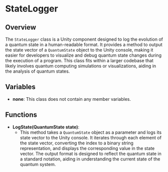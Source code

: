 # StateLogger

## Overview
The `StateLogger` class is a Unity component designed to log the evolution of a quantum state in a human-readable format. It provides a method to output the state vector of a `QuantumState` object to the Unity console, making it easier for developers to visualize and debug quantum state changes during the execution of a program. This class fits within a larger codebase that likely involves quantum computing simulations or visualizations, aiding in the analysis of quantum states.

## Variables
- **none**: This class does not contain any member variables.

## Functions
- **LogState(QuantumState state)**: 
  - This method takes a `QuantumState` object as a parameter and logs its state vector to the Unity console. It iterates through each element of the state vector, converting the index to a binary string representation, and displays the corresponding value in the state vector. The output format is designed to reflect the quantum state in a standard notation, aiding in understanding the current state of the quantum system.